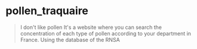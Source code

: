 # pollen_traquaire
> I don't like pollen
It's a website where you can search the concentration of each type of pollen according to your department in France.
Using the database of the RNSA
